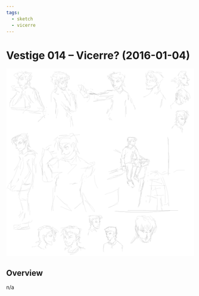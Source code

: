 ```yaml
---
tags:
  - sketch
  - vicerre
---
```


# Vestige 014 – Vicerre? (2016-01-04)

<img src="assets/2016-01-04_oldimage-014.png">

## Overview

n/a
